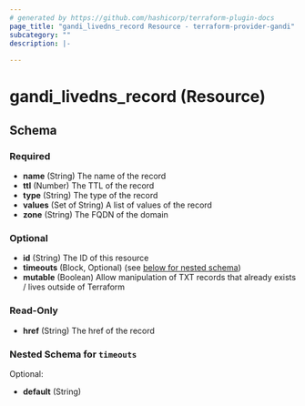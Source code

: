 ```yaml
---
# generated by https://github.com/hashicorp/terraform-plugin-docs
page_title: "gandi_livedns_record Resource - terraform-provider-gandi"
subcategory: ""
description: |-
  
---
```


# gandi_livedns_record (Resource)





<!-- schema generated by tfplugindocs -->
## Schema

### Required

- **name** (String) The name of the record
- **ttl** (Number) The TTL of the record
- **type** (String) The type of the record
- **values** (Set of String) A list of values of the record
- **zone** (String) The FQDN of the domain

### Optional

- **id** (String) The ID of this resource
- **timeouts** (Block, Optional) (see [below for nested schema](#nestedblock--timeouts))
- **mutable** (Boolean) Allow manipulation of TXT records that already exists / lives outside of Terraform

### Read-Only

- **href** (String) The href of the record

<a id="nestedblock--timeouts"></a>
### Nested Schema for `timeouts`

Optional:

- **default** (String)


